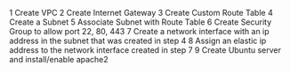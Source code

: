 1 Create VPC
2 Create Internet Gateway
3 Create Custom Route Table
4 Create a Subnet
5 Associate Subnet with Route Table
6 Create Security Group to allow port 22, 80, 443
7 Create a network interface with an ip address in the subnet that was created in step 4
8 Assign an elastic ip address to the network interface created in step 7
9 Create Ubuntu server and install/enable apache2 